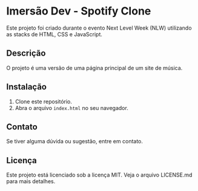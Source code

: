 # Imersão Dev - Spotify Clone

Este projeto foi criado durante o evento Next Level Week (NLW) utilizando as stacks de HTML, CSS e JavaScript.

## Descrição

O projeto é uma versão de uma página principal de um site de música.

## Instalação

1. Clone este repositório.
2. Abra o arquivo `index.html` no seu navegador.

## Contato

Se tiver alguma dúvida ou sugestão, entre em contato.

## Licença

Este projeto está licenciado sob a licença MIT. Veja o arquivo LICENSE.md para mais detalhes.